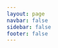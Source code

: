 ```yaml
---
layout: page
navbar: false
sidebar: false
footer: false
---
```


<script setup>
import WebglBuffergeometryPoints from "./components/WebglBuffergeometryPoints.vue"
</script>

<WebglBuffergeometryPoints />